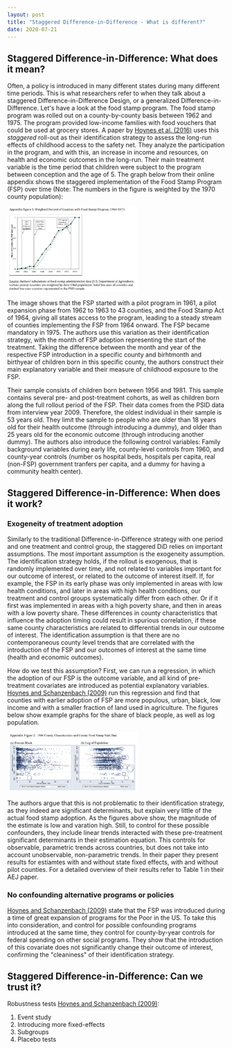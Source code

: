 ```yaml
---
layout: post
title: "Staggered Difference-in-Difference - What is different?"
date: 2020-07-21
---
```


## Staggered Difference-in-Difference: What does it mean?

Often, a policy is introduced in many different states during many different time periods. This is what researchers refer to when they talk about a staggered Difference-in-Difference Design, or a generalized Difference-in-Difference. Let's have a look at the food stamp program. The food stamp program was rolled out on a county-by-county basis between 1962 and 1975. The program provided low-income families with food vouchers that could be used at grocery stores. A paper by [Hoynes et al. (2016)](https://www.aeaweb.org/articles?id=10.1257/aer.20130375) uses this _staggered_ roll-out as their identification strategy to assess the long-run effects of childhood access to the safety net. They analyze the participation in the program, and with this, an increase in income and resources, on health and economic outcomes in the long-run. Their main treatment variable is the time period that children were subject to the program between conception and the age of 5. The graph below from their online appendix shows the staggered implementation of the Food Stamp Program (FSP) over time (Note: The numbers in the figure is weighted by the 1970 county population): 

<img src="/images/Rollout_FSP.PNG" alt="Rollout of FSP" style="max-width:60%;"/>

The image shows that the FSP started with a pilot program in 1961, a pilot expansion phase from 1962 to 1963 to 43 counties, and the Food Stamp Act of 1964, giving all states access to the program, leading to a steady stream of counties implementing the FSP from 1964 onward. The FSP became mandatory in 1975. The authors use this variation as their identification strategy, with the month of FSP adoption representing the start of the treatment. Taking the difference between the month and year of the respective FSP introduction in a specific county and birhtmonth and birthyear of children born in this specific county, the authors construct their main explanatory variable and their measure of childhood exposure to the FSP. 

Their sample consists of children born between 1956 and 1981. This sample contains several pre- and post-treatment cohorts, as well as children born along the full rollout period of the FSP. Their data comes from the PSID data from interview year 2009. Therefore, the oldest individual in their sample is 53 years old. They limit the sample to people who are older than 18 years old for their health outcome (through introducing a dummy), and older than 25 years old for the economic outcome (through introducing another dummy). The authors also introduce the following control variables: Family background variables during early life, county-level controls from 1960, and county-year controls (number os hospital beds, hospitals per capita, real (non-FSP) government tranfers per capita, and a dummy for having a community health center). 

## Staggered Difference-in-Difference: When does it work? 

### Exogeneity of treatment adoption 

Similarly to the traditional Difference-in-Difference strategy with one period and one treatment and control group, the staggered DiD relies on important assumptions. The most important assumption is the exogeneity assumption. The identification strategy holds, if the rollout is exogenous, that is randomly implemented over time, and not related to variables important for our outcome of interest, or related to the outcome of interest itself. If, for example, the FSP in its early phase was only implemented in areas with low health conditions, and later in areas with high health conditions, our treatment and control groups systematically differ from each other. Or if it first was implemented in areas with a high poverty share, and then in areas with a low poverty share. These differences in county characteristics that influence the adoption timing could result in spurious correlation, if these same county characteristics are related to differential trends in our outcome of interest. The identification assumption is that there are no contemporaneous county level trends that are correlated with the introduction of the FSP and our outcomes of interest at the same time (health and economic outcomes). 

How do we test this assumption? First, we can run a regression, in which the adoption of our FSP is the outcome variable, and all kind of pre-treatment covariates are introduced as potential explanatory variables. [Hoynes and Schanzenbach (2009)](https://www.aeaweb.org/articles?id=10.1257/app.1.4.109) run this regression and find that counties with earlier adoption of FSP are more populous, urban, black, low income and with a smaller fraction of land used in agriculture. The figures below show example graphs for the share of black people, as well as log population. 

<img src="/images/Exogeneity_Assumption_FSP.PNG" alt="Determinants of FSP adoption" style="max-width:60%;"/>

The authors argue that this is not problematic to their identification strategy, as they indeed are significant determinants, but explain very little of the actual food stamp adoption. As the figures above show, the magnitude of the estimate is low and varation high. Still, to control for these possible confounders, they include linear trends interacted with these pre-treatment significant determinants in their estimation equation. This controls for observable, parametric trends across countries, but does not take into account unobservable, non-parametric trends. In their paper they present results for estiamtes with and without state fixed effects, with and without pilot counties. For a detailed overview of their results refer to Table 1 in their AEJ paper. 

### No confounding alternative programs or policies 

[Hoynes and Schanzenbach (2009)](https://www.aeaweb.org/articles?id=10.1257/app.1.4.109) state that the FSP was introduced during a time of great expansion of programs for the Poor in the US. To take this into consideration, and control for possible confounding programs introduced at the same time, they control for county-by-year controls for federal spending on other social programs. They show that the introduction of this covariate does not significantly change their outcome of interest, confirming the "cleaniness" of their identification strategy. 



## Staggered Difference-in-Difference: Can we trust it? 

Robustness tests [Hoynes and Schanzenbach (2009)](https://www.aeaweb.org/articles?id=10.1257/app.1.4.109): 
1. Event study
2. Introducing more fixed-effects
3. Subgroups
4. Placebo tests 





